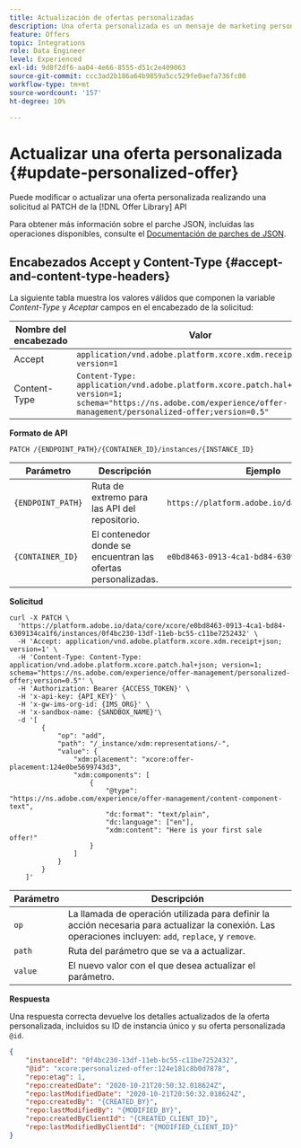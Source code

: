 ```yaml
---
title: Actualización de ofertas personalizadas
description: Una oferta personalizada es un mensaje de marketing personalizable basado en reglas de elegibilidad y restricciones.
feature: Offers
topic: Integrations
role: Data Engineer
level: Experienced
exl-id: 9d8f2df6-aa04-4e66-8555-d51c2e409063
source-git-commit: ccc3ad2b186a64b9859a5cc529fe0aefa736fc00
workflow-type: tm+mt
source-wordcount: '157'
ht-degree: 10%

---
```


# Actualizar una oferta personalizada {#update-personalized-offer}

Puede modificar o actualizar una oferta personalizada realizando una solicitud al PATCH de la [!DNL Offer Library] API

Para obtener más información sobre el parche JSON, incluidas las operaciones disponibles, consulte el [Documentación de parches de JSON](https://jsonpatch.com/).

## Encabezados Accept y Content-Type {#accept-and-content-type-headers}

La siguiente tabla muestra los valores válidos que componen la variable *Content-Type* y *Aceptar* campos en el encabezado de la solicitud:

| Nombre del encabezado | Valor |
| ----------- | ----- |
| Accept | `application/vnd.adobe.platform.xcore.xdm.receipt+json; version=1` |
| Content-Type | `Content-Type: application/vnd.adobe.platform.xcore.patch.hal+json; version=1; schema="https://ns.adobe.com/experience/offer-management/personalized-offer;version=0.5"` |

**Formato de API**

```http
PATCH /{ENDPOINT_PATH}/{CONTAINER_ID}/instances/{INSTANCE_ID}
```

| Parámetro | Descripción | Ejemplo |
| --------- | ----------- | ------- |
| `{ENDPOINT_PATH}` | Ruta de extremo para las API del repositorio. | `https://platform.adobe.io/data/core/xcore/` |
| `{CONTAINER_ID}` | El contenedor donde se encuentran las ofertas personalizadas. | `e0bd8463-0913-4ca1-bd84-6309134ca1f6` |

**Solicitud**

```shell
curl -X PATCH \
  'https://platform.adobe.io/data/core/xcore/e0bd8463-0913-4ca1-bd84-6309134ca1f6/instances/0f4bc230-13df-11eb-bc55-c11be7252432' \
  -H 'Accept: application/vnd.adobe.platform.xcore.xdm.receipt+json; version=1' \
  -H 'Content-Type: Content-Type: application/vnd.adobe.platform.xcore.patch.hal+json; version=1; schema="https://ns.adobe.com/experience/offer-management/personalized-offer;version=0.5"' \
  -H 'Authorization: Bearer {ACCESS_TOKEN}' \
  -H 'x-api-key: {API_KEY}' \
  -H 'x-gw-ims-org-id: {IMS_ORG}' \
  -H 'x-sandbox-name: {SANDBOX_NAME}'\
  -d '[
        {
            "op": "add",
            "path": "/_instance/xdm:representations/-",
            "value": {
                "xdm:placement": "xcore:offer-placement:124e0be5699743d3",
                "xdm:components": [
                    {
                        "@type": "https://ns.adobe.com/experience/offer-management/content-component-text",
                        "dc:format": "text/plain",
                        "dc:language": ["en"],
                        "xdm:content": "Here is your first sale offer!"
                    }
                ]
            }
        }
    ]'
```

| Parámetro | Descripción |
| --------- | ----------- |
| `op` | La llamada de operación utilizada para definir la acción necesaria para actualizar la conexión. Las operaciones incluyen: `add`, `replace`, y `remove`. |
| `path` | Ruta del parámetro que se va a actualizar. |
| `value` | El nuevo valor con el que desea actualizar el parámetro. |

**Respuesta**

Una respuesta correcta devuelve los detalles actualizados de la oferta personalizada, incluidos su ID de instancia único y su oferta personalizada `@id`.

```json
{
    "instanceId": "0f4bc230-13df-11eb-bc55-c11be7252432",
    "@id": "xcore:personalized-offer:124e181c8b0d7878",
    "repo:etag": 1,
    "repo:createdDate": "2020-10-21T20:50:32.018624Z",
    "repo:lastModifiedDate": "2020-10-21T20:50:32.018624Z",
    "repo:createdBy": "{CREATED_BY}",
    "repo:lastModifiedBy": "{MODIFIED_BY}",
    "repo:createdByClientId": "{CREATED_CLIENT_ID}",
    "repo:lastModifiedByClientId": "{MODIFIED_CLIENT_ID}"
}
```
